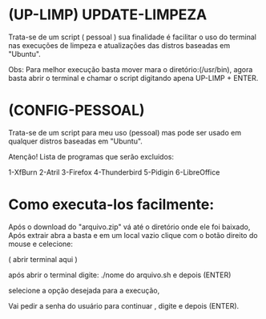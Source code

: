 # (UP-LIMP) UPDATE-LIMPEZA
Trata-se de um script ( pessoal )
sua finalidade é facilitar o uso do terminal nas execuções de limpeza e atualizações das distros baseadas em "Ubuntu".

Obs: Para melhor execução basta mover mara o diretório:(/usr/bin),
agora basta abrir o terminal e chamar o script digitando apena UP-LIMP + ENTER.

# (CONFIG-PESSOAL)
Trata-se de um script para meu uso (pessoal)
mas pode ser usado em qualquer distros baseadas em "Ubuntu".

Atenção! 
Lista de programas que serão excluidos:

1-XfBurn
2-Atril
3-Firefox
4-Thunderbird
5-Pidigin
6-LibreOffice

# Como executa-los facilmente:

Após o download do "arquivo.zip" vá até o diretório onde ele foi baixado,
Após extrair abra a basta e em um local vazio clique com o botão direito do mouse e celecione:

( abrir terminal aqui )

após abrir o terminal digite: ./nome do arquivo.sh  e depois (ENTER)
 
selecione a opção desejada para a execução,

Vai pedir a senha do usuário para continuar , digite e depois (ENTER).


